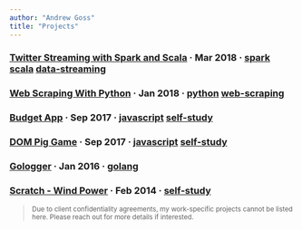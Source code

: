 ```yaml
---
author: "Andrew Goss"
title: "Projects"
---
```


<section class="post">
	<h3 class="post-title">
		<a href="/projects/twitter_streaming">Twitter Streaming with Spark and Scala</a>
		<span class="separator"> &middot; </span>
		<time datetime="2018-03-22T00:00:00Z">Mar 2018</time>
		<span class="separator"> &middot; </span>
		<span class="taglist">
            <a href="/tags/spark/">spark</a>
			<a href="/tags/scala/">scala</a>
			<a href="/tags/data-streaming/">data-streaming</a>
		</span>
	</h3>
</section>

<section class="post">
	<h3 class="post-title">
		<a href="/projects/web_scraping_py">Web Scraping With Python</a>
		<span class="separator"> &middot; </span>
		<time datetime="2018-01-23T00:00:00Z">Jan 2018</time>
		<span class="separator"> &middot; </span>
		<span class="taglist">
            	<a href="/tags/python/">python</a>
			<a href="/tags/web-scraping/">web-scraping</a>
		</span>
	</h3>
</section>

<section class="post">
	<h3 class="post-title">
		<a href="/projects/budget_app">Budget App</a>
		<span class="separator"> &middot; </span>
		<time datetime="2017-09-29T00:00:00Z">Sep 2017</time>
		<span class="separator"> &middot; </span>
		<span class="taglist">
            <a href="/tags/javascript/">javascript</a>
			<a href="/tags/self-study/">self-study</a>
		</span>
	</h3>
</section>

<section class="post">
	<h3 class="post-title">
		<a href="/projects/dom_pig_game">DOM Pig Game</a>
		<span class="separator"> &middot; </span>
		<time datetime="2017-09-29T00:00:00Z">Sep 2017</time>
		<span class="separator"> &middot; </span>
		<span class="taglist">
            <a href="/tags/javascript/">javascript</a>
			<a href="/tags/self-study/">self-study</a>
		</span>
	</h3>
</section>

<section class="post">
	<h3 class="post-title">
		<a href="/projects/gologger">Gologger</a>
		<span class="separator"> &middot; </span>
		<time datetime="2016-01-19T00:00:00Z">Jan 2016</time>
		<span class="separator"> &middot; </span>
		<span class="taglist">
            <a href="/tags/golang/">golang</a>
		</span>
	</h3>
</section>

<section class="post">
	<h3 class="post-title">
		<a href="/projects/scratch">Scratch - Wind Power</a>
		<span class="separator"> &middot; </span>
		<time datetime="2014-02-18T00:00:00Z">Feb 2014</time>
		<span class="separator"> &middot; </span>
		<span class="taglist">
            <a href="/tags/self-study/">self-study</a>
		</span>
	</h3>
</section>

> <sub>Due to client confidentiality agreements, my work-specific projects cannot be listed here. Please reach out for more details if interested.</sub>